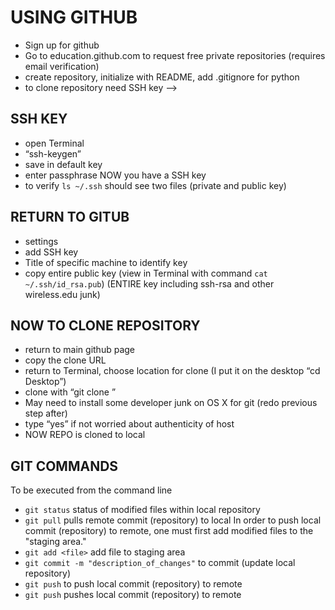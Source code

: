 # USING GITHUB #

- Sign up for github 
- Go to education.github.com to request free private repositories (requires email verification)
- create repository, initialize with README, add .gitignore for python
- to clone repository need SSH key —> 

## SSH KEY ##

- open Terminal
- “ssh-keygen”
- save in default key
- enter passphrase
NOW you have a SSH key
- to verify ``ls ~/.ssh`` should see two files (private and public key)

## RETURN TO GITUB ##
- settings
- add SSH key
- Title of specific machine to identify key
- copy entire public key (view in Terminal with command ``cat ~/.ssh/id_rsa.pub``)
(ENTIRE key including ssh-rsa and other wireless.edu junk)

## NOW TO CLONE REPOSITORY ##

- return to main github page
- copy the clone URL
- return to Terminal, choose location for clone (I put it on the desktop “cd Desktop”)
- clone with “git clone <paste URL>”
- May need to install some developer junk on OS X for git (redo previous step after)
- type “yes” if not worried about authenticity of host
- NOW REPO is cloned to local

## GIT COMMANDS ##
To be executed from the command line
- ``git status`` status of modified files within local repository
- ``git pull`` pulls remote commit (repository) to local
In order to push local commit (repository) to remote, one must first add modified files to the "staging area."
- ``git add <file>`` add file to staging area
- ``git commit -m "description_of_changes"`` to commit (update local repository)
- ``git push`` to push local commit (repository) to remote
- ``git push`` pushes local commit (repository) to remote